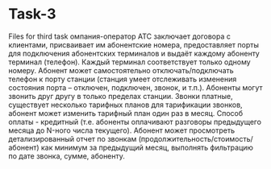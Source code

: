 Task-3
======

Files for third task
омпания-оператор АТС заключает договора с клиентами, присваивает им абонентские номера,
предоставляет порты для подключения абонентских терминалов и выдаёт каждому абоненту 
терминал (телефон). Каждый терминал соответствует только одному номеру. Абонент может 
самостоятельно отключать/подключать телефон к порту станции (станция умеет отслеживать 
изменения состояния порта – отключен, подключен, звонок, и т.п.). Абоненты могут звонить
друг другу в только пределах станции. Звонки платные, существует несколько тарифных планов 
для тарификации звонков, абонент может изменить тарифный план один раз в месяц.
Способ оплаты - кредитный (т.е. абоненты оплачивают разговоры предыдущего месяца до N-ного числа текущего).
Абонент может просмотреть детализированный отчет по звонкам (продолжительность/стоимость/абонент) 
как минимум за предыдущий месяц, выполнять фильтрацию по дате звонка, сумме, абоненту.
